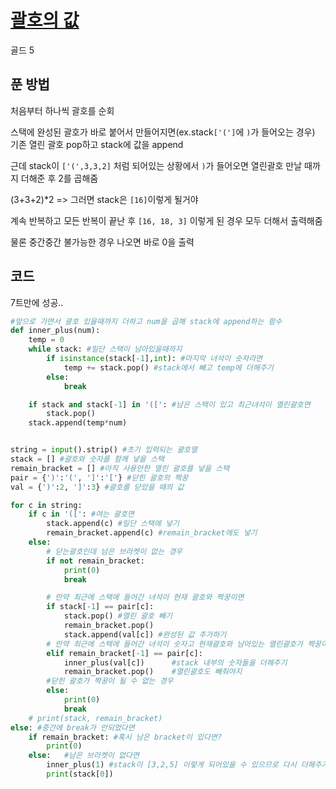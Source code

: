 # [괄호의 값](https://www.acmicpc.net/problem/2504)

골드 5

## 푼 방법

처음부터 하나씩 괄호를 순회

스택에 완성된 괄호가 바로 붙어서 만들어지면(ex.stack`['(']`에 `)`가 들어오는 경우) 기존 열린 괄호 pop하고 stack에 값을 append

근데 stack이 `['(',3,3,2]` 처럼 되어있는 상황에서 `)`가 들어오면 열린괄호 만날 때까지 더해준 후 2를 곱해줌

(3+3+2)*2 => 그러면 stack은 `[16]`이렇게 될거야

계속 반복하고 모든 반복이 끝난 후 `[16, 18, 3]` 이렇게 된 경우 모두 더해서 출력해줌

물론 중간중간 불가능한 경우 나오면 바로 0을 출력

## 코드
7트만에 성공..
```python
#앞으로 가면서 괄호 있을때까지 더하고 num을 곱해 stack에 append하는 함수
def inner_plus(num):
    temp = 0
    while stack: #일단 스택이 남아있을때까지
        if isinstance(stack[-1],int): #마지막 녀석이 숫자라면
            temp += stack.pop() #stack에서 빼고 temp에 더해주기
        else:
            break

    if stack and stack[-1] in '([': #남은 스택이 있고 최근녀석이 열린괄호면
        stack.pop()
    stack.append(temp*num)


string = input().strip() #초기 입력되는 괄호열
stack = [] #괄호와 숫자를 함께 넣을 스택
remain_bracket = [] #아직 사용안한 열린 괄호를 넣을 스택
pair = {')':'(', ']':'['} #닫힌 괄호의 짝꿍
val = {')':2, ']':3} #괄호를 닫았을 때의 값

for c in string:
    if c in '([': #여는 괄호면
        stack.append(c) #일단 스택에 넣기
        remain_bracket.append(c) #remain_bracket에도 넣기
    else:
        # 닫는괄호인데 남은 브라켓이 없는 경우
        if not remain_bracket:
            print(0)
            break

        # 만약 최근에 스택에 들어간 녀석이 현재 괄호와 짝꿍이면
        if stack[-1] == pair[c]:
            stack.pop() #열린 괄호 빼기
            remain_bracket.pop()
            stack.append(val[c]) #완성된 값 추가하기
        # 만약 최근에 스택에 들어간 녀석이 숫자고 현재괄호와 남아있는 열린괄호가 짝꿍이면
        elif remain_bracket[-1] == pair[c]:
            inner_plus(val[c])      #stack 내부의 숫자들을 더해주기
            remain_bracket.pop()    #열린괄호도 빼줘야지
        #닫힌 괄호가 짝꿍이 될 수 없는 경우
        else: 
            print(0)
            break
    # print(stack, remain_bracket)
else: #중간에 break가 안되었다면
    if remain_bracket: #혹시 남은 bracket이 있다면?
        print(0)
    else:   #남은 브라켓이 없다면
        inner_plus(1) #stack이 [3,2,5] 이렇게 되어있을 수 있으므로 다시 더해주기
        print(stack[0])
```